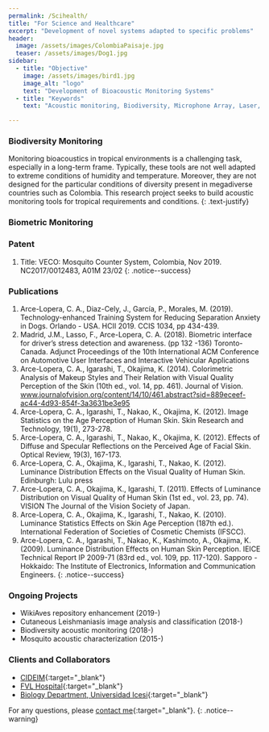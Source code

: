 ```yaml
---
permalink: /Scihealth/
title: "For Science and Healthcare"
excerpt: "Development of novel systems adapted to specific problems"
header:
  image: /assets/images/ColombiaPaisaje.jpg
  teaser: /assets/images/Dog1.jpg
sidebar:
  - title: "Objective"
    image: /assets/images/bird1.jpg
    image_alt: "logo"
    text: "Development of Bioacoustic Monitoring Systems"
  - title: "Keywords"
    text: "Acoustic monitoring, Biodiversity, Microphone Array, Laser, Mosquitoes"

---
```

### Biodiversity Monitoring
Monitoring bioacoustics in tropical environments is a challenging task, 
especially in a long-term frame. Typically, these tools are not well adapted to extreme 
conditions of humidity and temperature. 
Moreover, they are not designed for the particular conditions of diversity present in megadiverse countries 
such as Colombia. This research project seeks to build acoustic monitoring tools for tropical requirements and conditions.
{: .text-justify}

### Biometric Monitoring


### Patent
1.	Title: VECO: Mosquito Counter System, Colombia, Nov 2019. NC2017/0012483, A01M 23/02
{: .notice--success}

### Publications
1.	Arce-Lopera, C. A., Diaz-Cely, J., García, P., Morales, M. (2019). Technology-enhanced Training System for Reducing Separation Anxiety in Dogs. Orlando - USA. HCII 2019. CCIS 1034, pp 434-439.
3.  Madrid, J.M., Lasso, F., Arce-Lopera, C. A. (2018). Biometric interface for driver’s stress detection and awareness. (pp 132 -136) Toronto-Canada. Adjunct Proceedings of the 10th International ACM Conference on Automotive User Interfaces and Interactive Vehicular Applications
1.	Arce-Lopera, C. A., Igarashi, T., Okajima, K. (2014). Colorimetric Analysis of Makeup Styles and Their Relation with Visual Quality Perception of the Skin (10th ed., vol. 14, pp. 461). Journal of Vision. www.journalofvision.org/content/14/10/461.abstract?sid=889eceef-ac44-4d93-854f-3a3631be3e95
2.  Arce-Lopera, C. A., Igarashi, T., Nakao, K., Okajima, K. (2012). Image Statistics on the Age Perception of Human Skin. Skin Research and Technology, 19(1), 273-278.
3.  Arce-Lopera, C. A., Igarashi, T., Nakao, K., Okajima, K. (2012). Effects of Diffuse and Specular Reflections on the Perceived Age of Facial Skin. Optical Review, 19(3), 167-173.
4.  Arce-Lopera, C. A., Okajima, K., Igarashi, T., Nakao, K. (2012). Luminance Distribution Effects on the Visual Quality of Human Skin. Edinburgh: Lulu press
5.  Arce-Lopera, C. A., Okajima, K., Igarashi, T. (2011). Effects of Luminance Distribution on Visual Quality of Human Skin (1st ed., vol. 23, pp. 74). VISION The Journal of the Vision Society of Japan.
6.  Arce-Lopera, C. A., Okajima, K., Igarashi, T., Nakao, K. (2010). Luminance Statistics Effects on Skin Age Perception (187th ed.). International Federation of Societies of Cosmetic Chemists (IFSCC).
7.  Arce-Lopera, C. A., Igarashi, T., Nakao, K., Kashimoto, A., Okajima, K. (2009). Luminance Distribution Effects on Human Skin Perception. IEICE Technical Report IP 2009-71 (83rd ed., vol. 109, pp. 117-120). Sapporo - Hokkaido: The Institute of Electronics, Information and Communication Engineers.
{: .notice--success}

### Ongoing Projects
- WikiAves repository enhancement (2019-)
- Cutaneous Leishmaniasis image analysis and classification (2018-)
- Biodiversity acoustic monitoring (2018-)
- Mosquito acoustic characterization (2015-)

### Clients and Collaborators
- [CIDEIM](http://www.cideim.org.co/cideim/){:target="_blank"}
- [FVL Hospital](https://valledellili.org/en/){:target="_blank"}
- [Biology Department, Universidad Icesi](https://www.icesi.edu.co/departamentos/departamento-de-ciencias-biologicas/){:target="_blank"}

For any questions, please [contact me](https://forms.gle/63NYpG1siX6E4KGj8){:target="_blank"}.
{: .notice--warning}


